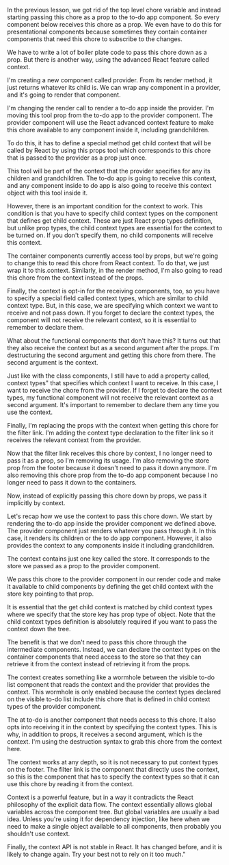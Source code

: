 

In the previous lesson, we got rid of the top level chore variable and instead starting passing this chore as a prop to the to-do app component. So every component below receives this chore as a prop. We even have to do this for presentational components because sometimes they contain container components that need this chore to subscribe to the changes.

We have to write a lot of boiler plate code to pass this chore down as a prop. But there is another way, using the advanced React feature called context.

I'm creating a new component called provider. From its render method, it just returns whatever its child is. We can wrap any component in a provider, and it's going to render that component.

I'm changing the render call to render a to-do app inside the provider. I'm moving this tool prop from the to-do app to the provider component. The provider component will use the React advanced context feature to make this chore available to any component inside it, including grandchildren.

To do this, it has to define a special method get child context that will be called by React by using this props tool which corresponds to this chore that is passed to the provider as a prop just once.

This tool will be part of the context that the provider specifies for any its children and grandchildren. The to-do app is going to receive this context, and any component inside to do app is also going to receive this context object with this tool inside it.

However, there is an important condition for the context to work. This condition is that you have to specify child context types on the component that defines get child context. These are just React prop types definition, but unlike prop types, the child context types are essential for the context to be turned on. If you don't specify them, no child components will receive this context.

The container components currently access tool by props, but we're going to change this to read this chore from React context. To do that, we just wrap it to this.context. Similarly, in the render method, I'm also going to read this chore from the context instead of the props.

Finally, the context is opt-in for the receiving components, too, so you have to specify a special field called context types, which are similar to child context type. But, in this case, we are specifying which context we want to receive and not pass down. If you forget to declare the context types, the component will not receive the relevant context, so it is essential to remember to declare them.

What about the functional components that don't have this? It turns out that they also receive the context but as a second argument after the props. I'm destructuring the second argument and getting this chore from there. The second argument is the context.

Just like with the class components, I still have to add a property called, context types" that specifies which context I want to receive. In this case, I want to receive the chore from the provider. If I forget to declare the context types, my functional component will not receive the relevant context as a second argument. It's important to remember to declare them any time you use the context.

Finally, I'm replacing the props with the context when getting this chore for the filter link. I'm adding the context type declaration to the filter link so it receives the relevant context from the provider.

Now that the filter link receives this chore by context, I no longer need to pass it as a prop, so I'm removing its usage. I'm also removing the store prop from the footer because it doesn't need to pass it down anymore. I'm also removing this chore prop from the to-do app component because I no longer need to pass it down to the containers.

Now, instead of explicitly passing this chore down by props, we pass it implicitly by context.

Let's recap how we use the context to pass this chore down. We start by rendering the to-do app inside the provider component we defined above. The provider component just renders whatever you pass through it. In this case, it renders its children or the to do app component. However, it also provides the context to any components inside it including grandchildren.

The context contains just one key called the store. It corresponds to the store we passed as a prop to the provider component.

We pass this chore to the provider component in our render code and make it available to child components by defining the get child context with the store key pointing to that prop.

It is essential that the get child context is matched by child context types where we specify that the store key has prop type of object. Note that the child context types definition is absolutely required if you want to pass the context down the tree.

The benefit is that we don't need to pass this chore through the intermediate components. Instead, we can declare the context types on the container components that need access to the store so that they can retrieve it from the context instead of retrieving it from the props.

The context creates something like a wormhole between the visible to-do list component that reads the context and the provider that provides the context. This wormhole is only enabled because the context types declared on the visible to-do list include this chore that is defined in child context types of the provider component.

The at to-do is another component that needs access to this chore. It also opts into receiving it in the context by specifying the context types. This is why, in addition to props, it receives a second argument, which is the context. I'm using the destruction syntax to grab this chore from the context here.

The context works at any depth, so it is not necessary to put context types on the footer. The filter link is the component that directly uses the context, so this is the component that has to specify the context types so that it can use this chore by reading it from the context.

Context is a powerful feature, but in a way it contradicts the React philosophy of the explicit data flow. The context essentially allows global variables across the component tree. But global variables are usually a bad idea. Unless you're using it for dependency injection, like here when we need to make a single object available to all components, then probably you shouldn't use context.

Finally, the context API is not stable in React. It has changed before, and it is likely to change again. Try your best not to rely on it too much."